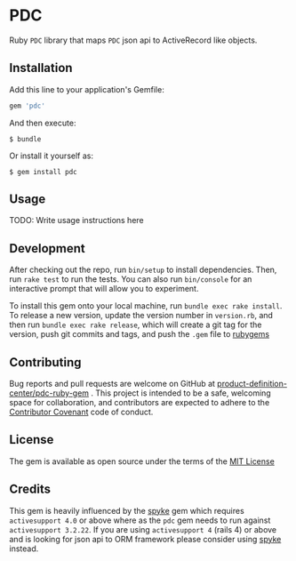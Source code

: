 # PDC

Ruby `PDC` library that maps `PDC` json api to ActiveRecord like objects.

## Installation

Add this line to your application's Gemfile:

```ruby
gem 'pdc'
```

And then execute:

    $ bundle

Or install it yourself as:

    $ gem install pdc

## Usage

TODO: Write usage instructions here

## Development

After checking out the repo, run `bin/setup` to install dependencies.
Then, run `rake test` to run the tests. You can also run `bin/console` for
an interactive prompt that will allow you to experiment.

To install this gem onto your local machine, run `bundle exec rake install`.
To release a new version, update the version number in `version.rb`, and
then run `bundle exec rake release`, which will create a git tag for the
version, push git commits and tags, and push the `.gem` file to [rubygems][]

## Contributing

Bug reports and pull requests are welcome on GitHub at
[product-definition-center/pdc-ruby-gem][pdc-github] . This project is intended to be a safe,
welcoming space for collaboration, and contributors are expected to adhere to
the [Contributor Covenant][coc] code of conduct.


## License

The gem is available as open source under the terms of the [MIT License][mit-license]

## Credits

This gem is heavily influenced by the [spyke][] gem which requires
`activesupport 4.0` or above where as the `pdc` gem needs to run against
`activesupport 3.2.22`. If you are using `activesupport 4` (rails 4) or above
and is looking for json api to ORM framework please consider using [spyke][] instead.


[rubygems]: https://rubygems.org
[mit-license]: http://opensource.org/licenses/MIT
[coc]: http://contributor-covenant.org
[pdc-github]: https://github.com/product-definition-center/pdc-ruby-gem
[spyke]: https://github.com/balvig/spyke
